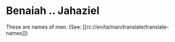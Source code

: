 # Benaiah .. Jahaziel

These are names of men. (See: [[rc://en/ta/man/translate/translate-names]])

